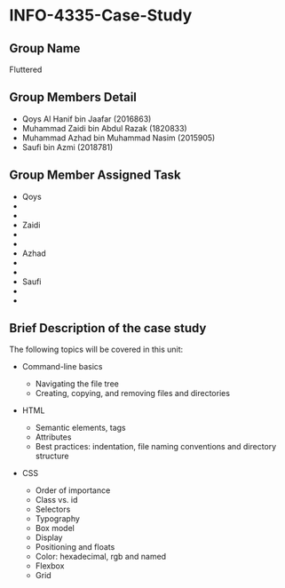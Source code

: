 # INFO-4335-Case-Study

## Group Name
Fluttered

## Group Members Detail
* Qoys Al Hanif bin Jaafar (2016863)
* Muhammad Zaidi bin Abdul Razak (1820833)
* Muhammad Azhad bin Muhammad Nasim (2015905)
* Saufi bin Azmi (2018781)

## Group Member Assigned Task
* Qoys
 *
 *
* Zaidi
 *
 *
* Azhad
 *
 *
* Saufi
 *
 *

## Brief Description of the case study

The following topics will be covered in this unit:
* Command-line basics
  * Navigating the file tree
  * Creating, copying, and removing files and directories
  
* HTML
  * Semantic elements, tags
  * Attributes
  * Best practices: indentation, file naming conventions and directory structure
  
* CSS
  * Order of importance
  * Class vs. id
  * Selectors
  * Typography
  * Box model
  * Display
  * Positioning and floats
  * Color: hexadecimal, rgb and named
  * Flexbox
  * Grid
  
